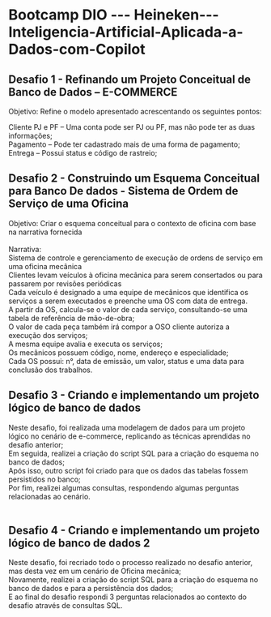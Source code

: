 # Bootcamp DIO --- Heineken---Inteligencia-Artificial-Aplicada-a-Dados-com-Copilot

## Desafio 1 - Refinando um Projeto Conceitual de Banco de Dados – E-COMMERCE

Objetivo:
Refine o modelo apresentado acrescentando os seguintes pontos:

Cliente PJ e PF – Uma conta pode ser PJ ou PF, mas não pode ter as duas informações;<br>
Pagamento – Pode ter cadastrado mais de uma forma de pagamento;<br>
Entrega – Possui status e código de rastreio;<br>

## Desafio 2 - Construindo um Esquema Conceitual para Banco De dados - Sistema de Ordem de Serviço de uma Oficina

Objetivo:
Criar o esquema conceitual para o contexto de oficina com base na narrativa fornecida<br>
<br>
Narrativa:<br>
Sistema de controle e gerenciamento de execução de ordens de serviço em uma oficina mecânica <br>
Clientes levam veículos à oficina mecânica para serem consertados ou para passarem por revisões  periódicas<br>
Cada veículo é designado a uma equipe de mecânicos que identifica os serviços a serem executados e preenche uma OS com data de entrega.<br>
A partir da OS, calcula-se o valor de cada serviço, consultando-se uma tabela de referência de mão-de-obra;<br>
O valor de cada peça também irá compor a OSO cliente autoriza a execução dos serviços;<br>
A mesma equipe avalia e executa os serviços;<br>
Os mecânicos possuem código, nome, endereço e especialidade;<br>
Cada OS possui: n°, data de emissão, um valor, status e uma data para conclusão dos trabalhos.
<br>
## Desafio 3 - Criando e implementando um projeto lógico de banco de dados<br>
Neste desafio, foi realizada uma modelagem de dados para um projeto lógico no cenário de e-commerce, replicando as técnicas aprendidas no desafio anterior;<br>
Em seguida, realizei a criação do script SQL para a criação do esquema no banco de dados;<br>
Após isso, outro script foi criado para que os dados das tabelas fossem persistidos no banco;<br>
Por fim, realizei algumas consultas, respondendo algumas perguntas relacionadas ao cenário.<br>
<br>
## Desafio 4 - Criando e implementando um projeto lógico de banco de dados 2<br>
Neste desafio, foi recriado todo o processo realizado no desafio anterior, mas desta vez em um cenário de Oficina mecânica;<br>
Novamente, realizei a criação do script SQL para a criação do esquema no banco de dados e para a persistência dos dados;<br>
E ao final do desafio respondi 3 perguntas relacionados ao contexto do desafio através de consultas SQL.
